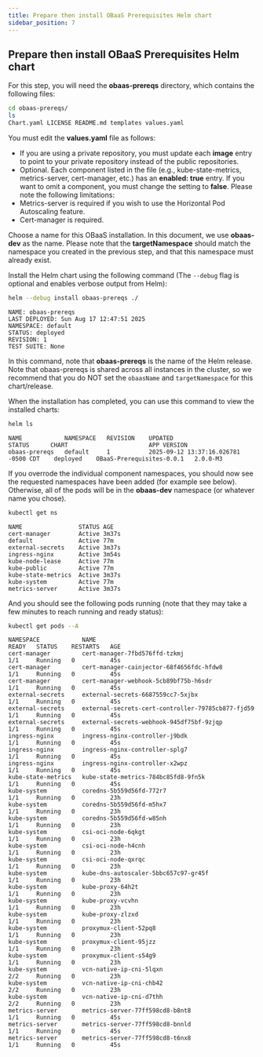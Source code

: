 ```yaml
---
title: Prepare then install OBaaS Prerequisites Helm chart
sidebar_position: 7
---
```

## Prepare then install OBaaS Prerequisites Helm chart

For this step, you will need the **obaas-prereqs** directory, which contains the following files:

```bash
cd obaas-prereqs/
ls
Chart.yaml LICENSE README.md templates values.yaml
```

You must edit the **values.yaml** file as follows:

- If you are using a private repository, you must update each **image** entry to point to your private repository instead of the public repositories.
- Optional. Each component listed in the file (e.g., kube-state-metrics, metrics-server, cert-manager, etc.) has an **enabled: true** entry. If you want to omit a component, you must change the setting to **false**. Please note the following limitations:
- Metrics-server is required if you wish to use the Horizontal Pod Autoscaling feature.
- Cert-manager is required.

Choose a name for this OBaaS installation. In this document, we use **obaas-dev** as the name. Please note that the **targetNamespace** should match the namespace you created in the previous step, and that this namespace must already exist.

Install the Helm chart using the following command (The `--debug` flag is optional and enables verbose output from Helm):

```bash
helm --debug install obaas-prereqs ./
```

```log
NAME: obaas-prereqs
LAST DEPLOYED: Sun Aug 17 12:47:51 2025
NAMESPACE: default
STATUS: deployed
REVISION: 1
TEST SUITE: None
```

In this command, note that **obaas-prereqs** is the name of the Helm release.  Note that obaas-prereqs is shared across all instances in the cluster, so we recommend that you do NOT set the `obaasName` and `targetNamespace` for this chart/release.

When the installation has completed, you can use this command to view the installed charts:

```bash
helm ls
```

```text
NAME         	NAMESPACE	REVISION	UPDATED                             	STATUS  	CHART                    	APP VERSION
obaas-prereqs	default  	1       	2025-09-12 13:37:16.026781 -0500 CDT	deployed	OBaaS-Prerequisites-0.0.1	2.0.0-M3  
```

If you overrode the individual component namespaces, you should now see the requested namespaces have been added (for example see below). Otherwise, all of the pods will be in the **obaas-dev** namespace (or whatever name you chose).

```bash
kubectl get ns
```

```log
NAME                STATUS AGE
cert-manager        Active 3m37s
default             Active 77m
external-secrets    Active 3m37s
ingress-nginx       Active 3m54s
kube-node-lease     Active 77m
kube-public         Active 77m
kube-state-metrics  Active 3m37s
kube-system         Active 77m
metrics-server      Active 3m37s
```

And you should see the following pods running (note that they may take a few minutes to reach running and ready status):

```bash
kubectl get pods --A
```

```text
NAMESPACE            NAME                                                READY   STATUS    RESTARTS   AGE
cert-manager         cert-manager-7fbd576ffd-tzkmj                       1/1     Running   0          45s
cert-manager         cert-manager-cainjector-68f4656fdc-hfdw8            1/1     Running   0          45s
cert-manager         cert-manager-webhook-5cb89bf75b-h6sdr               1/1     Running   0          45s
external-secrets     external-secrets-6687559cc7-5xjbx                   1/1     Running   0          45s
external-secrets     external-secrets-cert-controller-79785cb877-fjd59   1/1     Running   0          45s
external-secrets     external-secrets-webhook-945df75bf-9zjqp            1/1     Running   0          45s
ingress-nginx        ingress-nginx-controller-j9bdk                      1/1     Running   0          45s
ingress-nginx        ingress-nginx-controller-splg7                      1/1     Running   0          45s
ingress-nginx        ingress-nginx-controller-x2wpz                      1/1     Running   0          45s
kube-state-metrics   kube-state-metrics-784bc85fd8-9fn5k                 1/1     Running   0          45s
kube-system          coredns-5b559d56fd-772r7                            1/1     Running   0          23h
kube-system          coredns-5b559d56fd-m5hx7                            1/1     Running   0          23h
kube-system          coredns-5b559d56fd-w85nh                            1/1     Running   0          23h
kube-system          csi-oci-node-6qkgt                                  1/1     Running   0          23h
kube-system          csi-oci-node-h4cnh                                  1/1     Running   0          23h
kube-system          csi-oci-node-qxrqc                                  1/1     Running   0          23h
kube-system          kube-dns-autoscaler-5bbc657c97-gr45f                1/1     Running   0          23h
kube-system          kube-proxy-64h2t                                    1/1     Running   0          23h
kube-system          kube-proxy-vcvhn                                    1/1     Running   0          23h
kube-system          kube-proxy-zlzxd                                    1/1     Running   0          23h
kube-system          proxymux-client-52pq8                               1/1     Running   0          23h
kube-system          proxymux-client-95jzz                               1/1     Running   0          23h
kube-system          proxymux-client-s54g9                               1/1     Running   0          23h
kube-system          vcn-native-ip-cni-5lqxn                             2/2     Running   0          23h
kube-system          vcn-native-ip-cni-chb42                             2/2     Running   0          23h
kube-system          vcn-native-ip-cni-d7thh                             2/2     Running   0          23h
metrics-server       metrics-server-77ff598cd8-b8nt8                     1/1     Running   0          45s
metrics-server       metrics-server-77ff598cd8-bnnld                     1/1     Running   0          45s
metrics-server       metrics-server-77ff598cd8-t6nx8                     1/1     Running   0          45s
```
